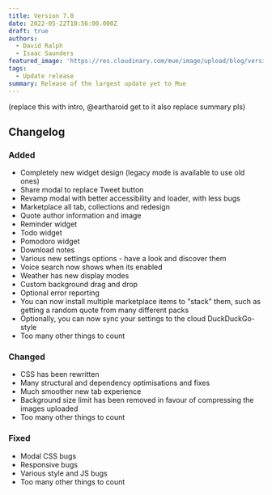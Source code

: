 ```yaml
---
title: Version 7.0
date: 2022-05-22T10:56:00.000Z
draft: true
authors:
  - David Ralph
  - Isaac Saunders
featured_image: 'https://res.cloudinary.com/mue/image/upload/blog/version-7-0.webp'
tags:
  - Update release
summary: Release of the largest update yet to Mue
---
```


(replace this with intro, @eartharoid get to it also replace summary pls)

## Changelog

### Added

* Completely new widget design (legacy mode is available to use old ones)
* Share modal to replace Tweet button
* Revamp modal with better accessibility and loader, with less bugs
* Marketplace all tab, collections and redesign
* Quote author information and image
* Reminder widget
* Todo widget
* Pomodoro widget
* Download notes
* Various new settings options - have a look and discover them
* Voice search now shows when its enabled
* Weather has new display modes
* Custom background drag and drop
* Optional error reporting
* You can now install multiple marketplace items to "stack" them, such as getting a random quote from many different packs
* Optionally, you can now sync your settings to the cloud DuckDuckGo-style
* Too many other things to count

### Changed

* CSS has been rewritten
* Many structural and dependency optimisations and fixes
* Much smoother new tab experience
* Background size limit has been removed in favour of compressing the images uploaded
* Too many other things to count

### Fixed

* Modal CSS bugs
* Responsive bugs
* Various style and JS bugs
* Too many other things to count
